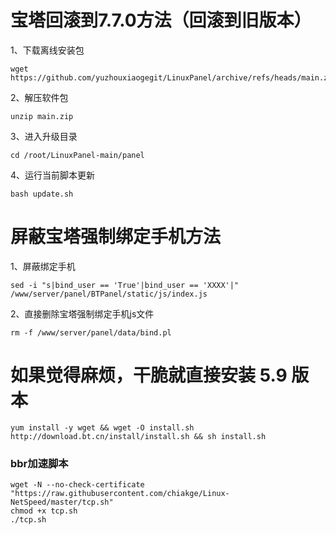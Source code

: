# 宝塔回滚到7.7.0方法（回滚到旧版本）
1、下载离线安装包

```code 
wget https://github.com/yuzhouxiaogegit/LinuxPanel/archive/refs/heads/main.zip
 ```

 2、解压软件包

 ```code 
 unzip main.zip
 ```

 3、进入升级目录

 ``` code 
 cd /root/LinuxPanel-main/panel
 ```

 4、运行当前脚本更新

 ```code
 bash update.sh
  ```

  # 屏蔽宝塔强制绑定手机方法
  1、屏蔽绑定手机
   ```code
 sed -i "s|bind_user == 'True'|bind_user == 'XXXX'|" /www/server/panel/BTPanel/static/js/index.js
  ```
  2、直接删除宝塔强制绑定手机js文件
```code
rm -f /www/server/panel/data/bind.pl
  ```
  
 # 如果觉得麻烦，干脆就直接安装 5.9 版本
 ```code
 yum install -y wget && wget -O install.sh http://download.bt.cn/install/install.sh && sh install.sh
 ```
 ### bbr加速脚本
 ```code
 wget -N --no-check-certificate "https://raw.githubusercontent.com/chiakge/Linux-NetSpeed/master/tcp.sh"
chmod +x tcp.sh
./tcp.sh
 ```
